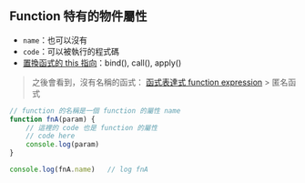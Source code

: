 ## Function 特有的物件屬性
- `name`：也可以沒有
- `code`：可以被執行的程式碼
- [置換函式的 this 指向](置換函式的%20this%20指向.md)：bind(), call(), apply()

> 之後會看到，沒有名稱的函式： [函式表達式 function expression](函式表達式%20function%20expression.md) > 匿名函式

```js
// function 的名稱是一個 function 的屬性 name
function fnA(param) {
	// 這裡的 code 也是 function 的屬性
	// code here
	console.log(param)
}

console.log(fnA.name)	// log fnA
```